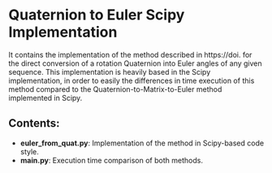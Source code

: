 # Quaternion to Euler Scipy Implementation
It contains the implementation of the method described in https://doi. for the direct conversion of a rotation Quaternion into Euler angles of any given sequence.
This implementation is heavily based in the Scipy implementation, in order to easily the differences in time execution of this method compared to the Quaternion-to-Matrix-to-Euler method implemented in Scipy.

## Contents:
- **euler_from_quat.py**: Implementation of the method in Scipy-based code style.
- **main.py**: Execution time comparison of both methods. 

